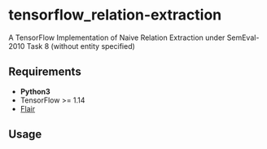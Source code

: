 # tensorflow_relation-extraction
A TensorFlow Implementation of Naive Relation Extraction under SemEval-2010 Task 8 (without entity specified)

## Requirements
+ **Python3**
+ TensorFlow >= 1.14
+ [Flair](https://github.com/zalandoresearch/flair)

## Usage

